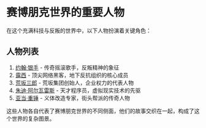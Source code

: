 # 赛博朋克世界的重要人物

在这个充满科技与反叛的世界中，以下人物扮演着关键角色：

## 人物列表

1. [约翰·银手](./约翰·银手.md) - 传奇摇滚歌手，反叛精神的象征
2. [露西](./露西.md) - 顶尖网络黑客，地下反抗组织的核心成员
3. [荒坂三郎](./荒坂三郎.md) - 荒坂集团创始人，企业权力的代表人物
4. [朱迪·阿尔瓦雷斯](./朱迪·阿尔瓦雷斯.md) - 天才程序员，虚拟现实技术的先驱
5. [亚当·重锤](./亚当·重锤.md) - 义体改造专家，街头帮派的传奇人物

这些人物各自代表了赛博朋克世界的不同侧面，他们的故事交织在一起，构成了这个世界的复杂图景。
